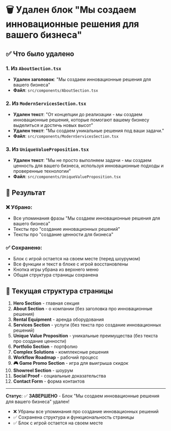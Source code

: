 # 🗑️ Удален блок "Мы создаем инновационные решения для вашего бизнеса"

## ✅ Что было удалено

### 1. **Из `AboutSection.tsx`**
- **Удален заголовок**: "Мы создаем инновационные решения для вашего бизнеса"
- **Файл**: `src/components/AboutSection.tsx`

### 2. **Из `ModernServicesSection.tsx`**
- **Удален текст**: "От концепции до реализации - мы создаем инновационные решения, которые помогают вашему бизнесу выделиться и достичь новых высот"
- **Удален текст**: "Мы создаем уникальные решения под ваши задачи."
- **Файл**: `src/components/ModernServicesSection.tsx`

### 3. **Из `UniqueValueProposition.tsx`**
- **Удален текст**: "Мы не просто выполняем задачи - мы создаем ценность для вашего бизнеса, используя инновационные подходы и проверенные технологии"
- **Файл**: `src/components/UniqueValueProposition.tsx`

## 🔄 Результат

### ❌ Убрано:
- Все упоминания фразы "Мы создаем инновационные решения для вашего бизнеса"
- Тексты про "создание инновационных решений"
- Тексты про "создание ценности для бизнеса"

### ✅ Сохранено:
- Блок с игрой остается на своем месте (перед шоурумом)
- Все функции и текст в блоке с игрой восстановлены
- Кнопка игры убрана из верхнего меню
- Общая структура страницы сохранена

## 📍 Текущая структура страницы

1. **Hero Section** - главная секция
2. **About Section** - о компании (без заголовка про инновационные решения)
3. **Rental Equipment** - аренда оборудования
4. **Services Section** - услуги (без текста про создание инновационных решений)
5. **Unique Value Proposition** - уникальные преимущества (без текста про создание ценности)
6. **Portfolio Section** - портфолио
7. **Complex Solutions** - комплексные решения
8. **Workflow Roadmap** - рабочий процесс
9. **🎮 Game Promo Section** - игра для выигрыша скидок
10. **Showreel Section** - шоурум
11. **Social Proof** - социальные доказательства
12. **Contact Form** - форма контактов

---

**Статус**: ✅ **ЗАВЕРШЕНО** - Блок "Мы создаем инновационные решения для вашего бизнеса" удален!

- ❌ Убраны все упоминания про создание инновационных решений
- ✅ Сохранена структура и функциональность страницы
- ✅ Блок с игрой остается на своем месте
